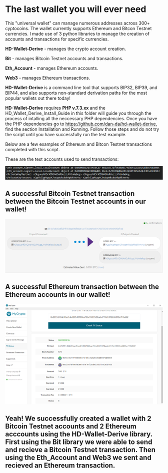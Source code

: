 # The last wallet you will ever need

This "universal wallet" can manage numerous addresses across 300+ cyptocoins. The wallet currently supports Ethereum and Bitcon Testnet currencies. I made use of 3 python libraries to manage the creation of accounts and transactions for specific currencies.

<strong>HD-Wallet-Derive</strong> - manages the crypto account creation. 


<strong>Bit</strong> - manages Bitcoin Testnet accounts and transactions.


<strong>Eth_Account</strong> - manages Ethereum accounts.


<strong>Web3</strong> - manages Ethereum transactions.


<strong>HD-Wallet-Derive</strong> is a command line tool that supports BIP32, BIP39, and BIP44, and also supports non-standard derivation paths for the most popular wallets out there today!

<strong>HD-Wallet-Derive</strong> requires <strong>PHP v.7.3.xx</strong> and the HD_Wallet_Derive_Install_Guide in this folder will guide you through the process of intalling all the neccessary PHP dependencies. Once you have the PHP dependencies go to https://github.com/dan-da/hd-wallet-derive, find the section Installation and Running. Follow those steps and do not try the script until you have successfully run the test example.

Below are a few examples of Ethereum and Bitcon Testnet transactions completed with this script.


These are the test accounts used to send transactions:



![alt text](Screenshots/test_accounts.png)


## A successful Bitcoin Testnet transaction between the Bitcoin Testnet accounts in our wallet!



![alt text](Screenshots/btctest_transaction.png)


## A successful Ethereum transaction between the Ethereum accounts in our wallet! 



![alt text](Screenshots/eth_transaction.png)


## Yeah! We successfully created a wallet with 2 Bitcoin Testnet accounts and 2 Ethereum acccounts using the <strong>HD-Wallet-Derive</strong> library. First using the <strong>Bit</strong> library we were able to send and recieve a Bitcoin Testnet transaction. Then using the <strong>Eth_Account</strong> and <strong>Web3</strong> we sent and recieved an Ethereum transaction.